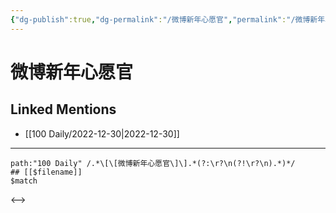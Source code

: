 ```yaml
---
{"dg-publish":true,"dg-permalink":"/微博新年心愿官","permalink":"/微博新年心愿官/"}
---
```


# 微博新年心愿官

## Linked Mentions
- [[100 Daily/2022-12-30\|2022-12-30]]


---

```expander
path:"100 Daily" /.*\[\[微博新年心愿官\]\].*(?:\r?\n(?!\r?\n).*)*/
## [[$filename]]
$match
```

<-->